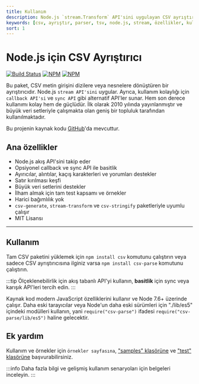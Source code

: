 ```yaml
---
title: Kullanım
description: Node.js `stream.Transform` API'sini uygulayan CSV ayrıştırma. Bu belge, kullanıcıların CSV verilerini kolayca ayrıştırmalarını sağlayacak yöntemleri ve özellikleri kapsamaktadır.
keywords: [csv, ayrıştır, parser, tsv, node.js, stream, özellikler, kullanım]
sort: 1
---
```


# Node.js için CSV Ayrıştırıcı

[![Build Status](https://img.shields.io/github/actions/workflow/status/adaltas/node-csv/nodejs.yml?branch=master)](https://github.com/adaltas/node-csv/actions)
[![NPM](https://img.shields.io/npm/dm/csv-parse)](https://www.npmjs.com/package/csv-parse)
[![NPM](https://img.shields.io/npm/v/csv-parse)](https://www.npmjs.com/package/csv-parse)

Bu paket, CSV metin girişini dizilere veya nesnelere dönüştüren bir ayrıştırıcıdır. Node.js `stream API'sini` uygular. Ayrıca, kullanım kolaylığı için `callback API'si` ve `sync API` gibi alternatif API'ler sunar. Hem son derece kullanımı kolay hem de güçlüdür. İlk olarak 2010 yılında yayınlanmıştır ve büyük veri setleriyle çalışmakta olan geniş bir topluluk tarafından kullanılmaktadır.

Bu projenin kaynak kodu [GitHub](https://github.com/adaltas/node-csv/tree/master/packages/csv-parse)'da mevcuttur.

## Ana özellikler

* Node.js akış API'sini takip eder
* Opsiyonel callback ve sync API ile basitlik
* Ayırıcılar, alıntılar, kaçış karakterleri ve yorumları destekler
* Satır kırılması keşfi
* Büyük veri setlerini destekler
* İlham almak için tam test kapsamı ve örnekler
* Harici bağımlılık yok
* `csv-generate`, `stream-transform` ve `csv-stringify` paketleriyle uyumlu çalışır
* MIT Lisansı

---

## Kullanım

Tam CSV paketini yüklemek için `npm install csv` komutunu çalıştırın veya sadece CSV ayrıştırıcısına ilginiz varsa `npm install csv-parse` komutunu çalıştırın.

:::tip
Ölçeklenebilirlik için akış tabanlı API'yi kullanın, **basitlik** için sync veya karışık API'leri tercih edin.
:::

Kaynak kod modern JavaScript özelliklerini kullanır ve Node 7.6+ üzerinde çalışır. Daha eski tarayıcılar veya Node'un daha eski sürümleri için "./lib/es5" içindeki modülleri kullanın, yani `require("csv-parse")` ifadesi `require("csv-parse/lib/es5")` haline gelecektir.

## Ek yardım

Kullanım ve örnekler için
`örnekler sayfasına`,
["samples" klasörüne](https://github.com/adaltas/node-csv/tree/master/packages/csv-parse/samples) ve ["test" klasörüne](https://github.com/adaltas/node-csv/tree/master/packages/csv-parse/test) başvurabilirsiniz.

:::info
Daha fazla bilgi ve gelişmiş kullanım senaryoları için belgeleri inceleyin.
:::